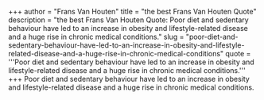 +++
author = "Frans Van Houten"
title = "the best Frans Van Houten Quote"
description = "the best Frans Van Houten Quote: Poor diet and sedentary behaviour have led to an increase in obesity and lifestyle-related disease and a huge rise in chronic medical conditions."
slug = "poor-diet-and-sedentary-behaviour-have-led-to-an-increase-in-obesity-and-lifestyle-related-disease-and-a-huge-rise-in-chronic-medical-conditions"
quote = '''Poor diet and sedentary behaviour have led to an increase in obesity and lifestyle-related disease and a huge rise in chronic medical conditions.'''
+++
Poor diet and sedentary behaviour have led to an increase in obesity and lifestyle-related disease and a huge rise in chronic medical conditions.

